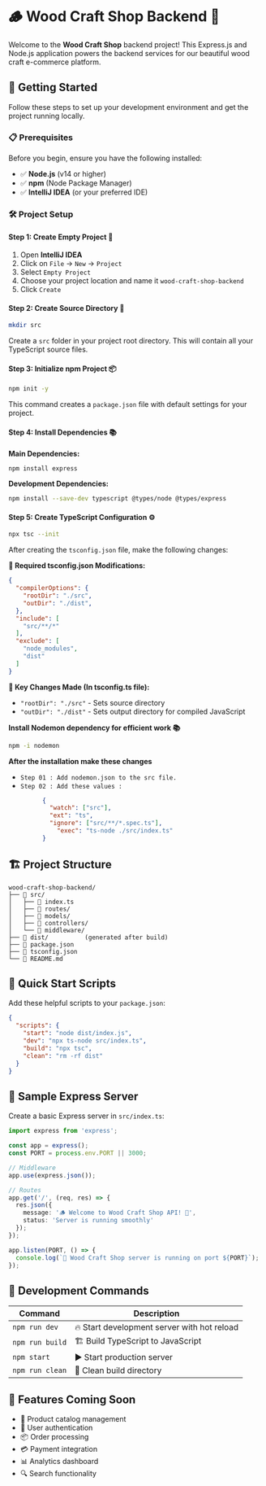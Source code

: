 # 🪵 Wood Craft Shop Backend 🏪

Welcome to the **Wood Craft Shop** backend project! This Express.js and Node.js application powers the backend services for our beautiful wood craft e-commerce platform. 

## 🚀 Getting Started

Follow these steps to set up your development environment and get the project running locally.

### 📋 Prerequisites

Before you begin, ensure you have the following installed:
- ✅ **Node.js** (v14 or higher)
- ✅ **npm** (Node Package Manager)
- ✅ **IntelliJ IDEA** (or your preferred IDE)

### 🛠️ Project Setup

#### Step 1: Create Empty Project 📁
1. Open **IntelliJ IDEA**
2. Click on `File` → `New` → `Project`
3. Select `Empty Project`
4. Choose your project location and name it `wood-craft-shop-backend`
5. Click `Create`

#### Step 2: Create Source Directory 📂
```bash
mkdir src
```
Create a `src` folder in your project root directory. This will contain all your TypeScript source files.

#### Step 3: Initialize npm Project 📦
```bash
npm init -y
```
This command creates a `package.json` file with default settings for your project.

#### Step 4: Install Dependencies 📚

**Main Dependencies:**
```bash
npm install express
```

**Development Dependencies:**
```bash
npm install --save-dev typescript @types/node @types/express
```

#### Step 5: Create TypeScript Configuration ⚙️
```bash
npx tsc --init
```

After creating the `tsconfig.json` file, make the following changes:

**📝 Required tsconfig.json Modifications:**
```json
{
  "compilerOptions": {
    "rootDir": "./src",
    "outDir": "./dist",
  },
  "include": [
    "src/**/*"
  ],
  "exclude": [
    "node_modules",
    "dist"
  ]
}
```

**🔧 Key Changes Made (In tsconfig.ts file):**
- `"rootDir": "./src"` - Sets source directory
- `"outDir": "./dist"` - Sets output directory for compiled JavaScript

**Install Nodemon dependency for efficient work 📚**
```bash
npm -i nodemon
```

**After the installation make these changes**
- `Step 01 : Add nodemon.json to the src file.`
- `Step 02 : Add these values :`
  ```json
        {
          "watch": ["src"],
          "ext": "ts",
          "ignore": ["src/**/*.spec.ts"],
            "exec": "ts-node ./src/index.ts"
        }
  ```

## 🏗️ Project Structure

```
wood-craft-shop-backend/
├── 📁 src/
│   ├── 📄 index.ts
│   ├── 📁 routes/
│   ├── 📁 models/
│   ├── 📁 controllers/
│   └── 📁 middleware/
├── 📁 dist/          (generated after build)
├── 📄 package.json
├── 📄 tsconfig.json
└── 📄 README.md
```

## 🎯 Quick Start Scripts

Add these helpful scripts to your `package.json`:

```json
{
  "scripts": {
    "start": "node dist/index.js",
    "dev": "npx ts-node src/index.ts",
    "build": "npx tsc",
    "clean": "rm -rf dist"
  }
}
```

## 📝 Sample Express Server

Create a basic Express server in `src/index.ts`:

```typescript
import express from 'express';

const app = express();
const PORT = process.env.PORT || 3000;

// Middleware
app.use(express.json());

// Routes
app.get('/', (req, res) => {
  res.json({ 
    message: '🪵 Welcome to Wood Craft Shop API! 🏪',
    status: 'Server is running smoothly'
  });
});

app.listen(PORT, () => {
  console.log(`🚀 Wood Craft Shop server is running on port ${PORT}`);
});
```

## 🔨 Development Commands

| Command | Description |
|---------|-------------|
| `npm run dev` | 🔥 Start development server with hot reload |
| `npm run build` | 🏗️ Build TypeScript to JavaScript |
| `npm start` | ▶️ Start production server |
| `npm run clean` | 🧹 Clean build directory |

## 🌟 Features Coming Soon

- 🛒 Product catalog management
- 👤 User authentication
- 📦 Order processing
- 💳 Payment integration
- 📊 Analytics dashboard
- 🔍 Search functionality
